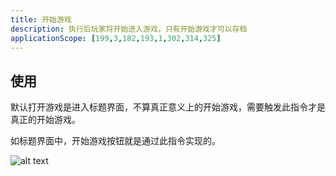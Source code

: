 ```yaml
---
title: 开始游戏
description: 执行后玩家将开始进入游戏，只有开始游戏才可以存档
applicationScope: [199,3,182,193,1,302,314,325]
---
```


## 使用

默认打开游戏是进入标题界面，不算真正意义上的开始游戏，需要触发此指令才是真正的开始游戏。

如标题界面中，开始游戏按钮就是通过此指令实现的。

![alt text](https://cdn.gcw.wiki/gcw/image/zh_hans/commands/system/startgame/image.png)
